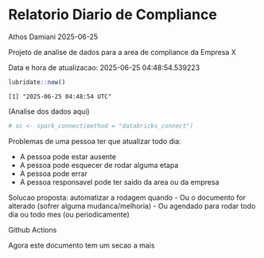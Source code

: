 # Relatorio Diario de Compliance
Athos Damiani
2025-06-25

Projeto de analise de dados para a area de compliance da Empresa X

Data e hora de atualizacao: 2025-06-25 04:48:54.539223

``` r
lubridate::now()
```

    [1] "2025-06-25 04:48:54 UTC"

(Analise dos dados aqui)

``` r
# sc <- spark_connect(method = "databricks_connect")
```

Problemas de uma pessoa ter que atualizar todo dia:

-   A pessoa pode estar ausente
-   A pessoa pode esquecer de rodar alguma etapa
-   A pessoa pode errar
-   A pessoa responsavel pode ter saido da area ou da empresa

Solucao proposta: automatizar a rodagem quando - Ou o documento for
alterado (sofrer alguma mudanca/melhoria) - Ou agendado para rodar todo
dia ou todo mes (ou periodicamente)

Github Actions

Agora este documento tem um secao a mais
